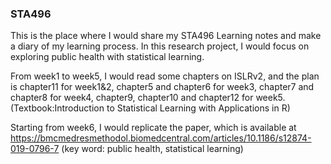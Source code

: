 ### STA496

This is the place where I would share my STA496 Learning notes and make a diary of my learning process. In this research project, I would focus on exploring public health with statistical learning.

From week1 to week5, I would read some chapters on ISLRv2, and the plan is chapter11 for week1&2, chapter5 and chapter6 for week3, chapter7 and chapter8 for week4, chapter9, chapter10 and chapter12 for week5. (Textbook:Introduction to Statistical Learning with Applications in R)

Starting from week6, I would replicate the paper, which is available at https://bmcmedresmethodol.biomedcentral.com/articles/10.1186/s12874-019-0796-7 (key word: public health, statistical learning)
